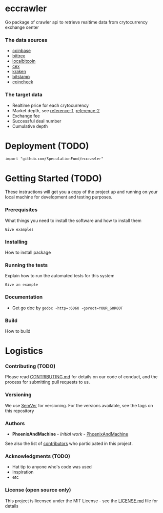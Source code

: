 # eccrawler
Go package of crawler api to retrieve realtime data from crytocurrency exchange center

### The data sources

* [coinbase](https://developers.coinbase.com/api/v2)
* [bittrex](https://bittrex.com/Home/Api)
* [localbitcoin](https://localbitcoins.com/api-docs/)
* [cex](https://cex.io/cex-api)
* [kraken](https://www.kraken.com/en-us/help/api)
* [bitstamp](https://www.bitstamp.net/api/)
* [coincheck](https://coincheck.com/api_settings)


### The target data

* Realtime price for each crytocurrency
* Market depth, see [reference-1](http://www.futuresmag.com/2014/04/30/trading-market-depth), [reference-2](https://hackernoon.com/depth-chart-and-its-significance-in-trading-bdbfbbd23d33)
* Exchange fee
* Successful deal number
* Cumulative depth



# Deployment (TODO)
```
import "github.com/SpeculationFund/eccrawler"
```                                                                                                                                                                                          

# Getting Started (TODO)

These instructions will get you a copy of the project up and running on your local machine for development and testing purposes. 

### Prerequisites

What things you need to install the software and how to install them

```
Give examples
```

### Installing

How to install package


### Running the tests

Explain how to run the automated tests for this system

```
Give an example
```
### Documentation
* Get go doc by `godoc -http=:6060 -goroot=YOUR_GOROOT`

### Build

How to build


# Logistics

### Contributing (TODO)

Please read [CONTRIBUTING.md](TODO) for details on our code of conduct, and the process for submitting pull requests to us.

### Versioning

We use [SemVer](http://semver.org/) for versioning. For the versions available, see the tags on this repository

### Authors

* **PhoenixAndMachine** - *Initial work* - [PhoenixAndMachine](https://github.com/PhoenixAndMachine)

See also the list of [contributors](https://github.com/your/project/contributors) who participated in this project.

### Acknowledgments (TODO)

* Hat tip to anyone who's code was used
* Inspiration
* etc


### License (open source only)

This project is licensed under the MIT License - see the [LICENSE.md](https://gist.github.com/Brownyuan/0b754b6009b7a4257bde9d1a23586678) file for details


